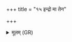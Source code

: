 +++
title = "१५ इन्द्रो मा तेन"

+++
<details><summary>मूलम् (GR)</summary>

इन्द्रो मा तेन नयतु  
पन्था यो अभयः सुगः ।  
दक्षिणा पारयाति मा  
मा रिषं समरे युधाम् ॥
</details>